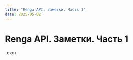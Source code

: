 ```yaml
---
title: "Renga API. Заметки. Часть 1"
date: 2025-05-02
---
```


# Renga API. Заметки. Часть 1

текст

